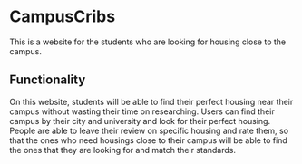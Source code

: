 # CampusCribs
This is a website for the students who are looking for housing close to the campus.

## Functionality
On this website, students will be able to find their perfect housing near their campus without wasting their time on researching.
Users can find their campus by their city and university and look for their perfect housing. People are able to leave their review on specific housing and rate them, so that the ones who need housings close to their campus will be able to find the ones that they are looking for and match their standards.
